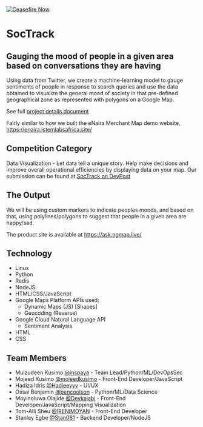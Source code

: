 [![Ceasefire Now](https://badge.techforpalestine.org/ceasefire-now)](https://techforpalestine.org/learn-more)

# SocTrack

## Gauging the mood of people in a given area based on conversations they are having

Using data from Twitter, we create a machine-learning model to gauge sentiments of people in response to search queries and use 
the data obtained to visualize the general mood of society in that pre-defined geographical zone as represented with polygons on a Google Map.

See full [project details document](https://github.com/inspaya/soctrack_module/blob/master/PROJECT_DETAILS.md)

Fairly similar to how we built the eNaira Merchant Map demo website, https://enaira.istemlabsafrica.site/

## Competition Category

Data Visualization - Let data tell a unique story. Help make decisions and improve overall operational efficiencies by displaying data on your map. Our submission can be found at [SocTrack on DevPost](https://devpost.com/software/soctrack)

## The Output

We will be using custom markers to indicate peoples moods, and based on that, using polylines/polygons 
to suggest that people in a given area are happy/sad. 

The product site is available at https://ask.ngmap.live/

## Technology

* Linux
* Python
* Redis
* NodeJS
* HTML/CSS/JavaScript
* Google Maps Platform APIs used:
  * Dynamic Maps (JS) [Shapes]
  * Geocoding (Reverse)
* Google Cloud Natural Language API
  * Sentiment Analysis
* HTML
* CSS

## Team Members

* Muizudeen Kusimo [@inspaya](https://github.com/inspaya) - Team Lead/Python/ML/DevOpsSec
* Mojeed Kusimo [@mojeedkusimo](https://github.com/mojeedkusimo) - Front-End Developer/JavaScript
* Hadiza Idris [@Hadieeyyy](https://github.com/Hadieeyyy) - UI/UX
* Ossai Benjamin [@bencoolson](https://github.com/bencoolson) - Python/ML/Data Science
* Moyinoluwa Olajide [@Devkajabi](https://github.com/Devkajabi) - Front-End Developer/JavaScript/Mapping Visualization
* Tom-Alli Sheu [@IRENIMOYAN](https://github.com/IRENIMOYAN) - Front-End Developer
* Stanley Egbe [@Stan081](https://github.com/Stan081) - Backend Developer/NodeJS
